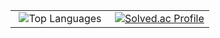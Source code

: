 <!--## Hi there 👋
-->

<div align="center">

<table>
  <tr>
    <td align="center" width="50%">
      <img src="https://github-readme-stats.vercel.app/api/top-langs/?username=pkc1088&layout=compact&theme=radical" alt="Top Languages">
    </td>
    <td align="center" width="50%">
      <a href="https://solved.ac/pkc1088/">
        <img src="http://mazassumnida.wtf/api/v2/generate_badge?boj=pkc1088" alt="Solved.ac Profile">
      </a>
    </td>
  </tr>
</table>

</div>
